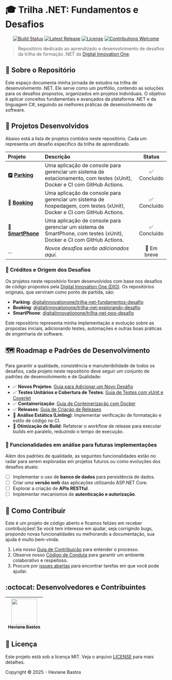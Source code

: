 # 🎓 Trilha .NET: Fundamentos e Desafios

<p align="center">
  <a href="https://github.com/heviane/trilha-net-fundamentos-desafio/actions/workflows/dotnet-ci.yml"><img alt="Build Status" src="https://img.shields.io/github/actions/workflow/status/heviane/trilha-net-fundamentos-desafio/dotnet-ci.yml?branch=main&style=for-the-badge&label=CI"></a>
  <a href="https://github.com/heviane/trilha-net-fundamentos-desafio/releases"><img alt="Latest Release" src="https://img.shields.io/github/v/release/heviane/trilha-net-fundamentos-desafio?style=for-the-badge&color=success"></a>
  <a href="./LICENSE"><img alt="License" src="https://img.shields.io/github/license/heviane/trilha-net-fundamentos-desafio?style=for-the-badge&color=blue"></a>
  <a href="./.github/CONTRIBUTING.md"><img alt="Contributions Welcome" src="https://img.shields.io/badge/contributions-welcome-brightgreen.svg?style=for-the-badge"></a>
</p>

> Repositório dedicado ao aprendizado e desenvolvimento de desafios da trilha de formação .NET da [Digital Innovation One](https://www.dio.me/).

## 🎯 Sobre o Repositório

Este espaço documenta minha jornada de estudos na trilha de desenvolvimento .NET. Ele serve como um portfólio, contendo as soluções para os desafios propostos, organizados em projetos individuais. O objetivo é aplicar conceitos fundamentais e avançados da plataforma .NET e da linguagem C#, seguindo as melhores práticas de desenvolvimento de software.

## 📂 Projetos Desenvolvidos

Abaixo está a lista de projetos contidos neste repositório. Cada um representa um desafio específico da trilha de aprendizado.

| Projeto | Descrição | Status |
| :--- | :--- | :---: |
| 🅿️ [**Parking**](./Parking/) | Uma aplicação de console para gerenciar um sistema de estacionamento, com testes (xUnit), Docker e CI com GitHub Actions. | ✅ Concluído |
| 🏨 [**Booking**](./Booking/) | Uma aplicação de console para gerenciar um sistema de hospedagem, com testes (xUnit), Docker e CI com GitHub Actions. | ✅ Concluído |
| 📱 [**SmartPhone**](./SmartPhone/) | Uma aplicação de console para gerenciar um sistema de SmartPhone, com testes (xUnit), Docker e CI com GitHub Actions. | ✅ Concluído |
| ... | *Novos desafios serão adicionados aqui.* | 🚧 Em breve |

### 📄 Créditos e Origem dos Desafios

Os projetos neste repositório foram desenvolvidos com base nos desafios de código propostos pela [Digital Innovation One (DIO)](https://www.dio.me/). Os repositórios originais, que serviram como ponto de partida, são:

- **Parking**: [digitalinnovationone/trilha-net-fundamentos-desafio](https://github.com/digitalinnovationone/trilha-net-fundamentos-desafio)
- **Booking**: [digitalinnovationone/trilha-net-explorando-desafio](https://github.com/digitalinnovationone/trilha-net-explorando-desafio)
- **SmartPhone**: [digitalinnovationone/trilha-net-poo-desafio](https://github.com/digitalinnovationone/trilha-net-poo-desafio)

Este repositório representa minha implementação e evolução sobre as propostas iniciais, adicionando testes, automações e outras boas práticas de engenharia de software.

## 🗺️ Roadmap e Padrões de Desenvolvimento

Para garantir a qualidade, consistência e manutenibilidade de todos os desafios, cada projeto neste repositório deve seguir um conjunto de padrões de desenvolvimento e de Qualidade:

- ✅ **Novos Projetos**: [Guia para Adicionar um Novo Desáfio](./.github/NEW_CHALLENGE_GUIDE.md)
- ✅ **Testes Unitários e Cobertura de Testes**: [Guia de Testes com xUnit e Coverlet](./.github/TESTING_GUIDE.md)
- ✅ **Containerização**: [Guia de Conteinerização com Docker](./.github/DOCKER_GUIDE.md)
- ✅ **Releases**: [Guia de Criação de Releases](./.github/RELEASING_GUIDE.md)
- 🚧 **Análise Estática (Linting)**: Implementar verificação de formatação e estilo de código no CI.
- 🚧 **Otimização de Build**: Refatorar o workflow de release para executar builds em paralelo, reduzindo o tempo de execução.

### 🔭 Funcionalidades em análise para futuras implementações

Além dos padrões de qualidade, as seguintes funcionalidades estão no radar para serem exploradas em projetos futuros ou como evoluções dos desafios atuais:

- [ ] Implementar o uso de **banco de dados** para persistência de dados.
- [ ] Criar uma **versão web** das aplicações utilizando ASP.NET Core.
- [ ] Explorar a criação de **APIs RESTful**.
- [ ] Implementar mecanismos de **autenticação e autorização**.

## 🤝 Como Contribuir

Este é um projeto de código aberto e ficamos felizes em receber contribuições! Se você tem interesse em ajudar, seja corrigindo bugs, propondo novas funcionalidades ou melhorando a documentação, sua ajuda é muito bem-vinda.

1. Leia nosso [Guia de Contribuição](./.github/CONTRIBUTING.md) para entender o processo.
2. Observe nosso [Código de Conduta](./.github/CODE_OF_CONDUCT.md) para garantir um ambiente colaborativo e respeitoso.
3. Procure por [issues abertas](./issues) para encontrar tarefas em que você pode ajudar.

## :octocat: Desenvolvedores e Contribuintes

| [<img width="80px" align="center" src="https://avatars.githubusercontent.com/heviane"/><br><sub>Heviane Bastos</sub>](https://github.com/heviane) |
| :---: |

## 📜 Licença

Este projeto está sob a licença MIT. Veja o arquivo [LICENSE](LICENSE) para mais detalhes.

Copyright © 2025 - Heviane Bastos
